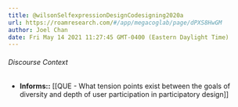 ```yaml
---
title: @wilsonSelfexpressionDesignCodesigning2020a
url: https://roamresearch.com/#/app/megacoglab/page/dPXS8HwGM
author: Joel Chan
date: Fri May 14 2021 11:27:45 GMT-0400 (Eastern Daylight Time)
---
```




###### Discourse Context

- **Informs::** [[QUE - What tension points exist between the goals of diversity and depth of user participation in participatory design]]

